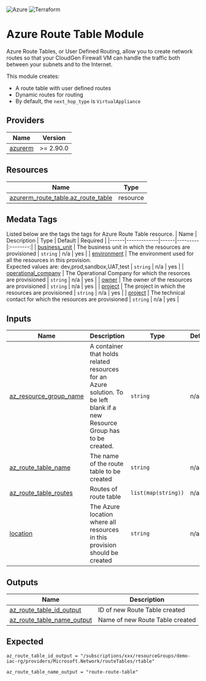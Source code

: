 <!-- BEGIN_TF_DOCS -->
![Azure](https://img.shields.io/badge/azure-%230072C6.svg?style=for-the-badge&logo=microsoftazure&logoColor=white)
![Terraform](https://img.shields.io/badge/terraform-%235835CC.svg?style=for-the-badge&logo=terraform&logoColor=white)

# Azure Route Table Module
Azure Route Tables, or User Defined Routing, allow you to create network routes so that your CloudGen Firewall VM can handle the traffic both between your subnets and to the Internet.

This module creates:
- A route table with user defined routes
- Dynamic routes for routing
- By default, the `next_hop_type` is `VirtualAppliance`

## Providers

| Name | Version |
|------|---------|
| <a name="provider_azurerm"></a> [azurerm](#provider\_azurerm) | >= 2.90.0 |

## Resources

| Name | Type |
|------|------|
| [azurerm_route_table.az_route_table](https://registry.terraform.io/providers/hashicorp/azurerm/latest/docs/resources/route_table) | resource |


## Medata Tags
Listed below are the tags the tags for Azure Route Table resource.
| Name | Description | Type | Default | Required |
|------|-------------|------|---------|:--------:|
| <a name="input_business_unit"></a> [business\_unit](#input\_business\_unit) | The business unit in which the resources are provisioned | `string` | n/a | yes |
| <a name="input_environment"></a> [environment](#input\_environment) | The environment used for all the resources in this provision.<br>Expected values are: dev,prod,sandbox,UAT,test | `string` | n/a | yes |
| <a name="input_operational_company"></a> [operational\_company](#input\_operational\_company) | The Operational Company for which the resorces are provisioned | `string` | n/a | yes |
| <a name="input_owner"></a> [owner](#input\_owner) | The owner of the resources are provisioned | `string` | n/a | yes |
| <a name="input_project"></a> [project](#input\_project) | The project in which the resources are provisioned | `string` | n/a | yes |
| <a name="input_technical_contact"></a> [project](#input\_technical\_contact) | The technical contact for which the resources are provisioned | `string` | n/a | yes |

## Inputs

| Name | Description | Type | Default | Required |
|------|-------------|------|---------|:--------:|
| <a name="input_az_resource_group_name"></a> [az\_resource\_group\_name](#input\_az\_resource\_group\_name) | A container that holds related resources for an Azure solution. To be left blank if a new Resource Group has to be created. | `string` | n/a | yes |
| <a name="input_az_route_table_name"></a> [az\_route\_table\_name](#input\_az\_route\_table\_name) | The name of the route table to be created | `string` | n/a | yes |
| <a name="input_az_route_table_routes"></a> [az\_route\_table\_routes](#input\_az\_route\_table\_routes) | Routes of route table | `list(map(string))` | n/a | yes |
| <a name="input_location"></a> [location](#input\_location) | The Azure location where all resources in this provision should be created | `string` | n/a | yes |


## Outputs

| Name | Description |
|------|-------------|
| <a name="output_az_route_table_id_output"></a> [az\_route\_table\_id\_output](#output\_az\_route\_table\_id\_output) | ID of new Route Table created |
| <a name="output_az_route_table_name_output"></a> [az\_route\_table\_name\_output](#output\_az\_route\_table\_name\_output) | Name of new Route Table created |

## Expected 

```
az_route_table_id_output = "/subscriptions/xxx/resourceGroups/demo-iac-rg/providers/Microsoft.Network/routeTables/rtable"

az_route_table_name_output = "route-route-table"
```

<!-- END_TF_DOCS -->
